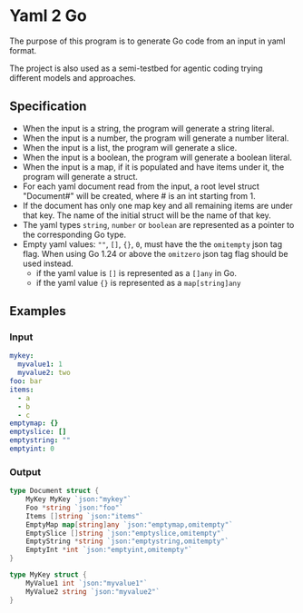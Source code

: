 # Yaml 2 Go

The purpose of this program is to generate Go code from an input in yaml format.

The project is also used as a semi-testbed for agentic coding trying different models and approaches.

## Specification

- When the input is a string, the program will generate a string literal.
- When the input is a number, the program will generate a number literal.
- When the input is a list, the program will generate a slice.
- When the input is a boolean, the program will generate a boolean literal.
- When the input is a map, if it is populated and have items under it, the program will generate a struct.
- For each yaml document read from the input, a root level struct "Document#" will be created, where # is an int starting from 1.
- If the document has only one map key and all remaining items are under that key. The name of the initial struct will be the name of that key.
- The yaml types `string`, `number` or `boolean` are represented as a pointer to the corresponding Go type.
- Empty yaml values: `""`, `[]`, `{}`, `0`, must have the the `omitempty` json tag flag. When using Go 1.24 or above the `omitzero` json tag flag should be used instead.
  - if the yaml value is `[]` is represented as a `[]any` in Go.
  - if the yaml value `{}` is represented as a `map[string]any`

## Examples

### Input

```yaml
mykey:
  myvalue1: 1
  myvalue2: two
foo: bar
items:
  - a
  - b
  - c
emptymap: {}
emptyslice: []
emptystring: ""
emptyint: 0
```

### Output

```Go
type Document struct {
	MyKey MyKey `json:"mykey"`
	Foo *string `json:"foo"`
	Items []string `json:"items"`
	EmptyMap map[string]any `json:"emptymap,omitempty"`
	EmptySlice []string `json:"emptyslice,omitempty"`
	EmptyString *string `json:"emptystring,omitempty"`
	EmptyInt *int `json:"emptyint,omitempty"`
}

type MyKey struct {
	MyValue1 int `json:"myvalue1"`
	MyValue2 string `json:"myvalue2"`
}
```
